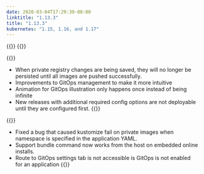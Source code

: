 ```yaml
---
date: 2020-03-04T17:29:39-08:00
linktitle: "1.13.3"
title: "1.13.3"
kubernetes: "1.15, 1.16, and 1.17"
---
```


{{<features>}}
{{</features>}}

{{<changes>}}
* When private registry changes are being saved, they will no longer be persisted until all images are pushed successfully.
* Improvements to GitOps management to make it more intuitive
* Animation for GitOps illustration only happens once instead of being infinite
* New releases with additional required config options are not deployable until they are configured first.
{{</changes>}}

{{<fixes>}}
* Fixed a bug that caused kustomize fail on private images when namespace is specified in the application YAML.
* Support bundle command now works from the host on embedded online installs.
* Route to GitOps settings tab is not accessible is GitOps is not enabled for an application
{{</fixes>}}
